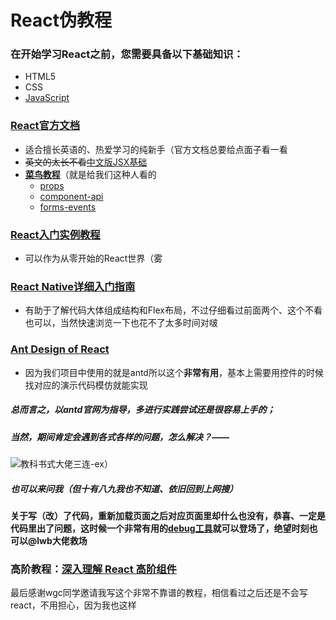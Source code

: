# React伪教程
### 在开始学习React之前，您需要具备以下基础知识：
- HTML5
- CSS
- [JavaScript](https://developer.mozilla.org/en-US/docs/Web/JavaScript/A_re-introduction_to_JavaScript)
### [React官方文档](https://reactjs.org/docs/hello-world.html)
- 适合擅长英语的、热爱学习的纯新手（官方文档总要给点面子看一看
- ~~英文的太长不看~~[中文版JSX基础](https://www.jianshu.com/p/7e872afeae42)
- [**菜鸟教程**](http://www.runoob.com/react/react-tutorial.html)（就是给我们这种人看的
  - [props](http://www.runoob.com/react/react-props.html)
  - [component-api](http://www.runoob.com/react/react-component-api.html)
  - [forms-events](http://www.runoob.com/react/react-forms-events.html)
### [React入门实例教程](http://www.ruanyifeng.com/blog/2015/03/react.html)
- 可以作为从零开始的React世界（雾
### [React Native详细入门指南](https://www.jianshu.com/p/fa0874be0827)
- 有助于了解代码大体组成结构和Flex布局，不过仔细看过前面两个、这个不看也可以，当然快速浏览一下也花不了太多时间对啵
### [Ant Design of React](https://ant.design/docs/react/introduce-cn)
- 因为我们项目中使用的就是antd所以这个**非常有用**，基本上需要用控件的时候找对应的演示代码模仿就能实现
##### 总而言之，以antd官网为指导，多进行实践尝试还是很容易上手的；
##### 当然，期间肯定会遇到各式各样的问题，怎么解决？——
![教科书式大佬三连-ex](https://github.com/151220134/STC/blob/master/c3a110fab2fb431665f9acd52aa446230bf7d38d.jpg)）
##### 也可以来问我（但十有八九我也不知道、依旧回到上网搜）
#### 关于写（改）了代码，重新加载页面之后对应页面里却什么也没有，恭喜、一定是代码里出了问题，这时候一个非常有用的[debug工具](https://www.baidu.com/)就可以登场了，绝望时刻也可以@lwb大佬救场
### 高阶教程：[深入理解 React 高阶组件](https://zhuanlan.zhihu.com/p/24776678)

最后感谢wgc同学邀请我写这个非常不靠谱的教程，相信看过之后还是不会写react，不用担心，因为我也这样
